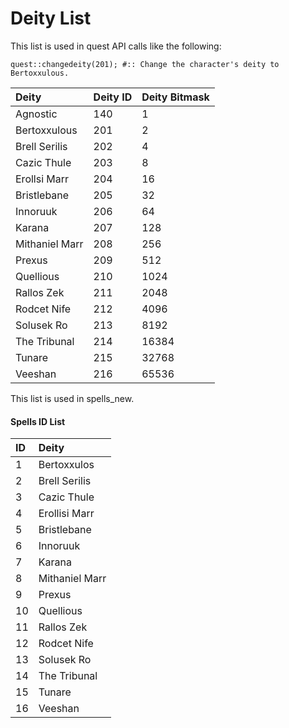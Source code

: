 # Deity List

This list is used in quest API calls like the following:

`quest::changedeity(201); #:: Change the character's deity to Bertoxxulous.`

| **Deity** | **Deity ID** | **Deity Bitmask** |
| :--- | :--- | :--- |
| Agnostic | 140 | 1 |
| Bertoxxulous | 201 | 2 |
| Brell Serilis | 202 | 4 |
| Cazic Thule | 203 | 8 |
| Erollsi Marr | 204 | 16 |
| Bristlebane | 205 | 32 |
| Innoruuk | 206 | 64 |
| Karana | 207 | 128 |
| Mithaniel Marr | 208 | 256 |
| Prexus | 209 | 512 |
| Quellious | 210 | 1024 |
| Rallos Zek | 211 | 2048 |
| Rodcet Nife | 212 | 4096 |
| Solusek Ro | 213 | 8192 |
| The Tribunal | 214 | 16384 |
| Tunare | 215 | 32768 |
| Veeshan | 216 | 65536 |

This list is used in spells\_new.

#### Spells ID List

| **ID** | **Deity** |
| :--- | :--- |
| 1 | Bertoxxulos |
| 2 | Brell Serilis |
| 3 | Cazic Thule |
| 4 | Erollisi Marr |
| 5 | Bristlebane |
| 6 | Innoruuk |
| 7 | Karana |
| 8 | Mithaniel Marr |
| 9 | Prexus |
| 10 | Quellious |
| 11 | Rallos Zek |
| 12 | Rodcet Nife |
| 13 | Solusek Ro |
| 14 | The Tribunal |
| 15 | Tunare |
| 16 | Veeshan |

